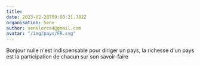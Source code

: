 ```yaml
---
title: 
date: 2023-02-28T09:00:21.782Z
organisation: Sene 
author: senelorca4@gmail.com
avatar: "/img/pays/FR.svg"
---
```


Bonjour nulle n'est indispensable pour diriger un pays, la richesse d'un pays est la participation de chacun sur son savoir-faire 